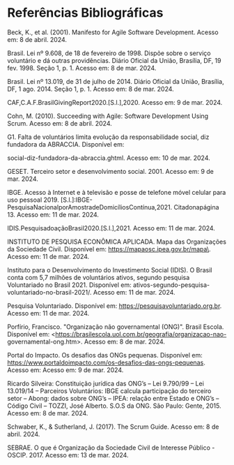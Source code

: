 # Referências Bibliográficas

Beck, K., et al. (2001). Manifesto for Agile Software Development. Acesso em: 8 de abril. 2024.

Brasil. Lei nº 9.608, de 18 de fevereiro de 1998. Dispõe sobre o serviço voluntário e dá outras providências. Diário Oficial da União, Brasília, DF, 19 fev. 1998. Seção 1,
p. 1. Acesso em: 8 de mar. 2024.

Brasil. Lei nº 13.019, de 31 de julho de 2014. Diário Oficial da União, Brasília, DF, 1 ago. 2014. Seção 1, p. 1. Acesso em: 8 de mar. 2024.

CAF,C.A.F.BrasilGivingReport2020.[S.l.],2020. Acesso em: 9 de mar. 2024.

Cohn, M. (2010). Succeeding with Agile: Software Development Using Scrum. Acesso em: 8 de abril. 2024.

G1. Falta de voluntários limita evolução da responsabilidade social, diz fundadora da ABRACCIA.	Disponível	em:
 
social-diz-fundadora-da-abraccia.ghtml. Acesso em: 10 de mar. 2024.

GESET. Terceiro setor e desenvolvimento social. 2001. Acesso em: 9 de mar. 2024.

IBGE. Acesso à Internet e à televisão e posse de telefone móvel celular para uso pessoal 2019. [S.l.]:IBGE-PesquisaNacionalporAmostradeDomicíliosContínua,2021.
Citadonapágina 13. Acesso em: 11 de mar. 2024.

IDIS.PesquisadoaçãoBrasil2020.[S.l.],2021. Acesso em: 11 de mar. 2024.

INSTITUTO DE PESQUISA ECONÔMICA APLICADA. Mapa das Organizações da Sociedade Civil. Disponível em: <https://mapaosc.ipea.gov.br/mapa\>. Acesso em: 11 de mar. 2024.

Instituto para o Desenvolvimento do Investimento Social (IDIS). O Brasil conta com 5,7 milhões de voluntários ativos, segundo pesquisa Voluntariado no Brasil 2021. Disponível em:
ativos-segundo-pesquisa-voluntariado-no-brasil-2021/. Acesso em: 11 de mar. 2024.

Pesquisa Voluntariado. Disponível em: https://pesquisavoluntariado.org.br. Acesso em: 11 de mar. 2024.

Porfírio, Francisco. "Organização não governamental (ONG)". Brasil Escola. Disponível em: <https://brasilescola.uol.com.br/geografia/organizacao-nao- governamental-ong.htm\>. Acesso em: 8 de mar. 2024.

Portal do Impacto. Os desafios das ONGs pequenas. Disponível em: https://www.portaldoimpacto.com/os-desafios-das-ongs-pequenas. Acesso em: Acesso em: 9 de mar. 2024.

Ricardo Silveira: Constituição jurídica das ONG’s – Lei 9.790/99 – Lei 13.019/14 – Parceiros  Voluntários:  IBGE  calcula  participação  do  terceiro setor – Abong: dados sobre ONG’s – IPEA: relação entre Estado e ONG’s – Código Civil – TOZZI, José Alberto. S.O.S da ONG. São Paulo: Gente, 2015. Acesso em: 8 de mar. 2024.

Schwaber, K., & Sutherland, J. (2017). The Scrum Guide. Acesso em: 8 de abril. 2024.

SEBRAE. O que é Organização da Sociedade Civil de Interesse Público - OSCIP. 2017. Acesso em: 13 de mar. 2024.


